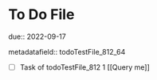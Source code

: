 # To Do File

due:: 2022-09-17

metadatafield:: todoTestFile_812_64

- [ ] Task of todoTestFile_812 1 [[Query me]]
